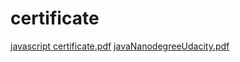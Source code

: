 # certificate
[javascript certificate.pdf](https://github.com/khagenbaro/certificate/files/7611069/javascript.certificate.pdf)
[javaNanodegreeUdacity.pdf](https://github.com/khagenbaro/certificate/files/8329155/javaNanodegreeUdacity.pdf)


